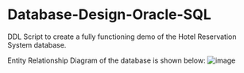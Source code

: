 # Database-Design-Oracle-SQL
DDL Script to create a fully functioning demo of the Hotel Reservation System database.

Entity Relationship Diagram of the database is shown below:
![image](https://user-images.githubusercontent.com/25415975/136294964-cc108bf5-57a6-49cc-9d94-95ff3504fc85.png)
